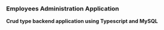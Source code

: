### Employees Administration Application

__Crud type backend application using Typescript and MySQL__
